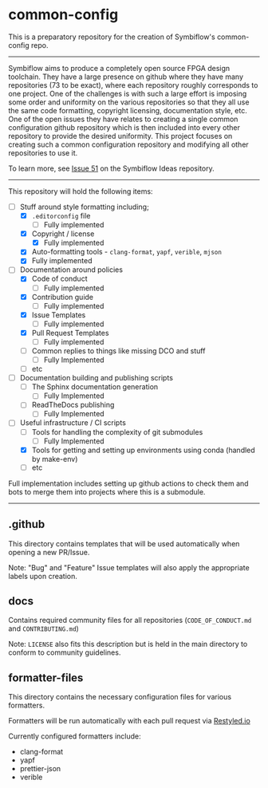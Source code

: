 # common-config

This is a preparatory repository for the creation of Symbiflow's common-config repo.

---

Symbiflow aims to produce a completely open source FPGA design toolchain.  They have a large presence on github where they have many repositories (73 to be exact), where each repository roughly corresponds to one project.  One of the challenges is with such a large effort is imposing some order and uniformity on the various repositories so that they all use the same code formatting, copyright licensing, documentation style, etc.  One of the open issues they have relates to creating a single common configuration github repository which is then included into every other repository to provide the desired uniformity.  This project focuses on creating such a common configuration repository and modifying all other repositories to use it.

To learn more, see [Issue 51](https://github.com/SymbiFlow/ideas/issues/51) on the Symbiflow Ideas repository.

---

This repository will hold the following items:

* [ ] Stuff around style formatting including;
  * [x] `.editorconfig` file 
    * [ ] Fully implemented
  * [x] Copyright / license
    * [x] Fully implemented
  * [x]  Auto-formatting tools - `clang-format`, `yapf`, `verible`, `mjson`
    * [x] Fully implemented
* [ ] Documentation around policies
  * [x] Code of conduct
    * [ ] Fully implemented
  * [x] Contribution guide
    * [ ] Fully implemented
  * [x] Issue Templates
    * [ ] Fully implemented
  * [x] Pull Request Templates
    * [ ] Fully implemented
  * [ ] Common replies to things like missing DCO and stuff
    * [ ] Fully Implemented
  * [ ] etc
* [ ] Documentation building and publishing scripts
  * [ ] The Sphinx documentation generation
    * [ ] Fully Implemented
  * [ ] ReadTheDocs publishing
    * [ ] Fully Implemented
* [ ] Useful infrastructure / CI scripts
  * [ ] Tools for handling the complexity of git submodules
    * [ ] Fully Implemented
  * [x] Tools for getting and setting up environments using conda (handled by make-env)
  * [ ] etc

Full implementation includes setting up github actions to check them and bots to merge them into projects where this is a submodule.

---

## .github

This directory contains templates that will be used automatically when opening a new PR/Issue.

Note: "Bug" and "Feature" Issue templates will also apply the appropriate labels upon creation.

## docs

Contains required community files for all repositories (`CODE_OF_CONDUCT.md` and `CONTRIBUTING.md`)

Note: `LICENSE` also fits this description but is held in the main directory to conform to community guidelines.

## formatter-files

This directory contains the necessary configuration files for various formatters.

Formatters will be run automatically with each pull request via [Restyled.io](https://restyled.io/)

Currently configured formatters include:
- clang-format
- yapf
- prettier-json
- verible
